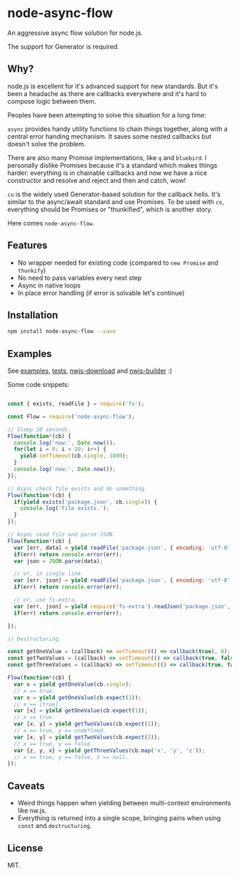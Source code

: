 # node-async-flow

An aggressive async flow solution for node.js.

The support for Generator is required.

## Why?

node.js is excellent for it's advanced support for new standards. But it's been a headache as there are callbacks everywhere and it's hard to compose logic between them.

Peoples have been attempting to solve this situation for a long time:

`async` provides handy utility functions to chain things together, along with a central error handing mechanism. It saves some nested callbacks but doesn't solve the problem.

There are also many Promise implementations, like `q` and `bluebird`. I personally dislike Promises because it's a standard which makes things harder: everything is in chainable callbacks and now we have a nice constructor and resolve and reject and then and catch, wow!

`co` is the widely used Generator-based solution for the callback hells. It's similar to the async/await standard and use Promises. To be used with `co`, everything should be Promises or "thunkified", which is another story.

Here comes `node-async-flow`.

## Features

* No wrapper needed for existing code (compared to `new Promise` and `thunkify`)
* No need to pass variables every next step
* Async in native loops
* In place error handling (if error is solvable let's continue)

## Installation

```bash
npm install node-async-flow --save
```

## Examples

See [examples](./examples/), [tests](./tests/), [nwjs-download](https://github.com/evshiron/nwjs-download) and [nwjs-builder](https://github.com/evshiron/nwjs-builder) :)

Some code snippets:

```javascript

const { exists, readFile } = require('fs');

const Flow = require('node-async-flow');

// Sleep 10 seconds.
Flow(function*(cb) {
  console.log('now:', Date.now());
  for(let i = 0; i < 10; i++) {
    yield setTimeout(cb.single, 1000);
  }
  console.log('now:', Date.now());
});

// Async check file exists and do something.
Flow(function*(cb) {
  if(yield exists('package.json', cb.single)) {
    console.log('File exists.');
  }
});

// Async read file and parse JSON.
Flow(function*(cb) {
  var [err, data] = yield readFile('package.json', { encoding: 'utf-8' }, cb.expect(2));
  if(err) return console.error(err);
  var json = JSON.parse(data);

  // or, in single line.
  var [err, json] = yield readFile('package.json', { encoding: 'utf-8' }, (err, data) => err ? cb.expect(2)(err) : cb.expect(2)(null, JSON.parse(data));
  if(err) return console.error(err);

  // or, use fs-extra.
  var [err, json] = yield require('fs-extra').readJson('package.json', cb.expect(2));
  if(err) return console.error(err);

});

// Destructuring.

const getOneValue = (callback) => setTimeout(() => callback(true), 0);
const getTwoValues = (callback) => setTimeout(() => callback(true, false), 0);
const getThreeValues = (callback) => setTimeout(() => callback(true, false, null), 0);

Flow(function*(cb) {
  var x = yield getOneValue(cb.single);
  // x == true.
  var x = yield getOneValue(cb.expect(1));
  // x == [true].
  var [x] = yield getOneValue(cb.expect(1));
  // x == true.
  var [x, y] = yield getTwoValues(cb.expect(1));
  // x == true, y == undefined.
  var [x, y] = yield getTwoValues(cb.expect(2));
  // x == true, y == false.
  var {z, y, x} = yield getThreeValues(cb.map('x', 'y', 'z'));
  // x == true, y == false, z == null.
});

```

## Caveats

* Weird things happen when yielding between multi-context environments like nw.js.
* Everything is returned into a single scope, bringing pains when using `const` and `destructuring`.

## License

MIT.

